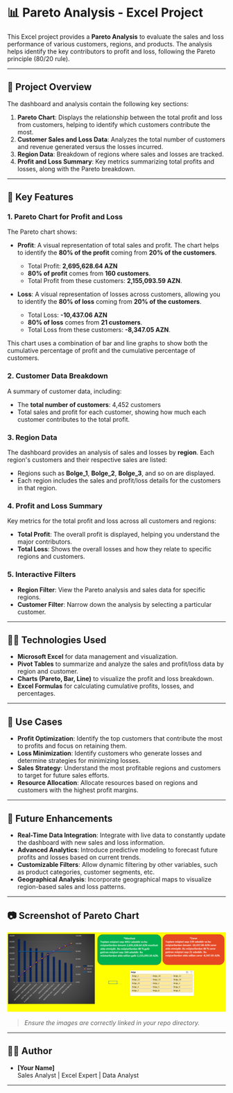 # 📊 Pareto Analysis - Excel Project

This Excel project provides a **Pareto Analysis** to evaluate the sales and loss performance of various customers, regions, and products. The analysis helps identify the key contributors to profit and loss, following the Pareto principle (80/20 rule).

---

## 📁 Project Overview

The dashboard and analysis contain the following key sections:

1. **Pareto Chart**: Displays the relationship between the total profit and loss from customers, helping to identify which customers contribute the most.
2. **Customer Sales and Loss Data**: Analyzes the total number of customers and revenue generated versus the losses incurred.
3. **Region Data**: Breakdown of regions where sales and losses are tracked.
4. **Profit and Loss Summary**: Key metrics summarizing total profits and losses, along with the Pareto breakdown.

---

## 🔑 Key Features

### 1. **Pareto Chart for Profit and Loss**
The Pareto chart shows:

- **Profit**: A visual representation of total sales and profit. The chart helps to identify the **80% of the profit** coming from **20% of the customers**.
  - Total Profit: **2,695,628.64 AZN**
  - **80% of profit** comes from **160 customers**.
  - Total Profit from these customers: **2,155,093.59 AZN**.

- **Loss**: A visual representation of losses across customers, allowing you to identify the **80% of loss** coming from **20% of the customers**.
  - Total Loss: **-10,437.06 AZN**
  - **80% of loss** comes from **21 customers**.
  - Total Loss from these customers: **-8,347.05 AZN**.

This chart uses a combination of bar and line graphs to show both the cumulative percentage of profit and the cumulative percentage of customers.

### 2. **Customer Data Breakdown**
A summary of customer data, including:
- The **total number of customers**: 4,452 customers
- Total sales and profit for each customer, showing how much each customer contributes to the total profit.

### 3. **Region Data**
The dashboard provides an analysis of sales and losses by **region**. Each region's customers and their respective sales are listed:
- Regions such as **Bolge_1**, **Bolge_2**, **Bolge_3**, and so on are displayed.
- Each region includes the sales and profit/loss details for the customers in that region.

### 4. **Profit and Loss Summary**
Key metrics for the total profit and loss across all customers and regions:
- **Total Profit**: The overall profit is displayed, helping you understand the major contributors.
- **Total Loss**: Shows the overall losses and how they relate to specific regions and customers.
  
### 5. **Interactive Filters**
- **Region Filter**: View the Pareto analysis and sales data for specific regions.
- **Customer Filter**: Narrow down the analysis by selecting a particular customer.

---

## 🧑‍💻 Technologies Used

- **Microsoft Excel** for data management and visualization.
- **Pivot Tables** to summarize and analyze the sales and profit/loss data by region and customer.
- **Charts (Pareto, Bar, Line)** to visualize the profit and loss breakdown.
- **Excel Formulas** for calculating cumulative profits, losses, and percentages.

---

## 🚀 Use Cases

- **Profit Optimization**: Identify the top customers that contribute the most to profits and focus on retaining them.
- **Loss Minimization**: Identify customers who generate losses and determine strategies for minimizing losses.
- **Sales Strategy**: Understand the most profitable regions and customers to target for future sales efforts.
- **Resource Allocation**: Allocate resources based on regions and customers with the highest profit margins.

---

## 🧠 Future Enhancements

- **Real-Time Data Integration**: Integrate with live data to constantly update the dashboard with new sales and loss information.
- **Advanced Analytics**: Introduce predictive modeling to forecast future profits and losses based on current trends.
- **Customizable Filters**: Allow dynamic filtering by other variables, such as product categories, customer segments, etc.
- **Geographical Analysis**: Incorporate geographical maps to visualize region-based sales and loss patterns.

---

## 📷 Screenshot of Pareto Chart

![Pareto Chart](./Pareto_Analysis.SS.png)

> *Ensure the images are correctly linked in your repo directory.*

---

## 🧑‍💼 Author

- **[Your Name]**  
Sales Analyst | Excel Expert | Data Analyst

---

